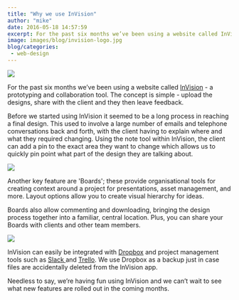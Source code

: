```yaml
---
title: "Why we use InVision"
author: "mike"
date: 2016-05-18 14:57:59
excerpt: For the past six months we’ve been using a website called InVision - a prototyping and collaboration tool. The concept is simple - upload the designs, share with the client and they then leave feedback.
image: images/blog/invision-logo.jpg
blog/categories: 
 - web-design
---
```


![](images/blog/invision-logo.jpg)

For the past six months we’ve been using a website called [InVision](https://www.invisionapp.com/) - a prototyping and collaboration tool. The concept is simple - upload the designs, share with the client and they then leave feedback.

Before we started using InVision it seemed to be a long process in reaching a final design. This used to involve a large number of emails and telephone conversations back and forth, with the client having to explain where and what they required changing. Using the note tool within InVision, the client can add a pin to the exact area they want to change which allows us to quickly pin point what part of the design they are talking about.

![](images/blog/notes-open.jpg)

Another key feature are 'Boards'; these provide organisational tools for creating context around a project for presentations, asset management, and more. Layout options allow you to create visual hierarchy for ideas.

Boards also allow commenting and downloading, bringing the design process together into a familiar, central location. Plus, you can share your Boards with clients and other team members.

![](images/blog/dropbox-trello-slack.jpg)

InVision can easily be integrated with [Dropbox](https://www.dropbox.com/) and project management tools such as [Slack ](https://slack.com/)and [Trello](https://trello.com/). We use Dropbox as a backup just in case files are accidentally deleted from the InVision app.

Needless to say, we’re having fun using InVision and we can’t wait to see what new features are rolled out in the coming months.


